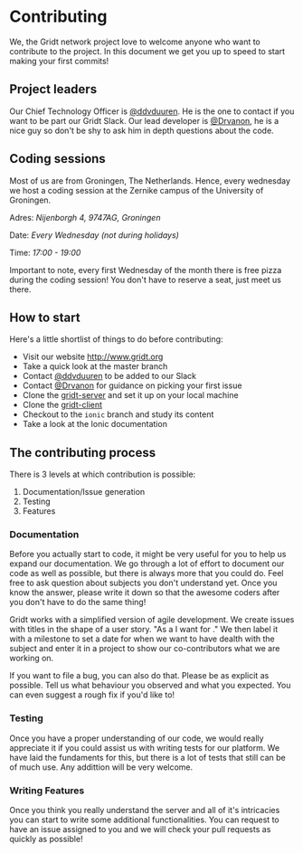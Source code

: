 # Contributing

We, the Gridt network project love to welcome anyone who want to contribute to the project.
In this document we get you up to speed to start making your first commits!

## Project leaders
Our Chief Technology Officer is [@ddvduuren](https://github.com/ddvduuren). He is the one to contact if you want to be part our Gridt Slack. 
Our lead developer is [@Drvanon](https://github.com/Drvanon), he is a nice guy so don't be shy to ask him in depth questions about the code.

## Coding sessions
Most of us are from Groningen, The Netherlands. Hence, every wednesday we host a coding session at the Zernike campus of the University of Groningen.

Adres: *Nijenborgh 4, 9747AG, Groningen*

Date: *Every Wednesday (not during holidays)*

Time: *17:00 - 19:00*

Important to note, every first Wednesday of the month there is free pizza during the coding session! You don't have to reserve a seat, just meet us there.

## How to start
Here's a little shortlist of things to do before contributing:
- Visit our website http://www.gridt.org
- Take a quick look at the master branch
- Contact [@ddvduuren](https://github.com/ddvduuren) to be added to our Slack
- Contact [@Drvanon](https://github.com/Drvanon) for guidance on picking your first issue
- Clone the [gridt-server](https://github.com/GridtNetwork/gridt-server) and set it up on your local machine
- Clone the [gridt-client](https://github.com/GridtNetwork/gridt-client)
- Checkout to the `ionic` branch and study its content
- Take a look at the Ionic documentation

## The contributing process
There is 3 levels at which contribution is possible:

1. Documentation/Issue generation
2. Testing
3. Features

### Documentation
Before you actually start to code, it might be very useful for you to help us expand our documentation. We go through a lot of effort to document our code as well as possible, but there is always more that you could do. Feel free to ask question about subjects you don't understand yet. Once you know the answer, please write it down so that the awesome coders after you don't have to do the same thing!

Gridt works with a simplified version of agile development. We create issues with titles in the shape of a user story. "As a <user> I want <a feature> for <a reason>." We then label it with a milestone to set a date for when we want to have dealth with the subject and enter it in a project to show our co-contributors what we are working on. 
  
If you want to file a bug, you can also do that. Please be as explicit as possible. Tell us what behaviour you observed and what you expected. You can even suggest a rough fix if you'd like to!

### Testing
Once you have a proper understanding of our code, we would really appreciate it if you could assist us with writing tests for our platform. We have laid the fundaments for this, but there is a lot of tests that still can be of much use. Any addittion will be very welcome.

### Writing Features
Once you think you really understand the server and all of it's intricacies you can start to write some additional functionalities. You can request to have an issue assigned to you and we will check your pull requests as quickly as possible!

